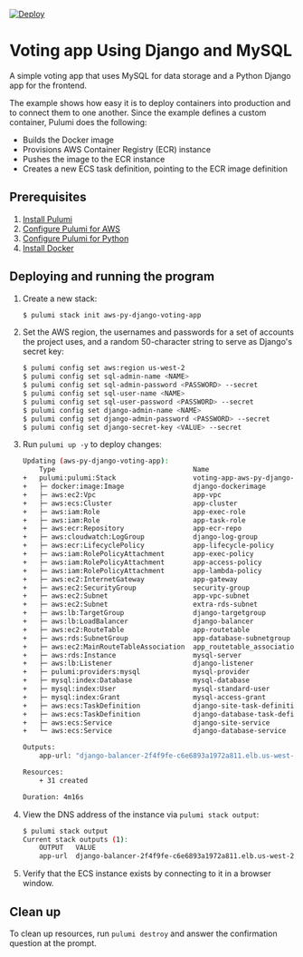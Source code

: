 [![Deploy](https://get.pulumi.com/new/button.svg)](https://app.pulumi.com/new?template=https://github.com/pulumi/examples/blob/master/aws-py-django-voting-app/README.md)

# Voting app Using Django and MySQL

A simple voting app that uses MySQL for data storage and a Python Django app for the frontend.

The example shows how easy it is to deploy containers into production and to connect them to one another. Since the example defines a custom container, Pulumi does the following:

- Builds the Docker image
- Provisions AWS Container Registry (ECR) instance
- Pushes the image to the ECR instance
- Creates a new ECS task definition, pointing to the ECR image definition

## Prerequisites

1. [Install Pulumi](https://www.pulumi.com/docs/get-started/install/)
1. [Configure Pulumi for AWS](https://www.pulumi.com/docs/intro/cloud-providers/aws/setup/)
1. [Configure Pulumi for Python](https://www.pulumi.com/docs/intro/languages/python/)
1. [Install Docker](https://docs.docker.com/engine/installation/)

## Deploying and running the program

1. Create a new stack:

    ```bash
    $ pulumi stack init aws-py-django-voting-app
    ```

1. Set the AWS region, the usernames and passwords for a set of accounts the project uses, and a random 50-character string to serve as Django's secret key:

    ```bash
    $ pulumi config set aws:region us-west-2
    $ pulumi config set sql-admin-name <NAME>
    $ pulumi config set sql-admin-password <PASSWORD> --secret
    $ pulumi config set sql-user-name <NAME>
    $ pulumi config set sql-user-password <PASSWORD> --secret
    $ pulumi config set django-admin-name <NAME>
    $ pulumi config set django-admin-password <PASSWORD> --secret
    $ pulumi config set django-secret-key <VALUE> --secret
    ```

1. Run `pulumi up -y` to deploy changes:

    ```bash
    Updating (aws-py-django-voting-app):
        Type                                  Name                              Status      Info
    +   pulumi:pulumi:Stack                   voting-app-aws-py-django-voting-app  created
    +   ├─ docker:image:Image                 django-dockerimage                created     1 warning
    +   ├─ aws:ec2:Vpc                        app-vpc                           created
    +   ├─ aws:ecs:Cluster                    app-cluster                       created
    +   ├─ aws:iam:Role                       app-exec-role                     created
    +   ├─ aws:iam:Role                       app-task-role                     created
    +   ├─ aws:ecr:Repository                 app-ecr-repo                      created
    +   ├─ aws:cloudwatch:LogGroup            django-log-group                  created
    +   ├─ aws:ecr:LifecyclePolicy            app-lifecycle-policy              created
    +   ├─ aws:iam:RolePolicyAttachment       app-exec-policy                   created
    +   ├─ aws:iam:RolePolicyAttachment       app-access-policy                 created
    +   ├─ aws:iam:RolePolicyAttachment       app-lambda-policy                 created
    +   ├─ aws:ec2:InternetGateway            app-gateway                       created
    +   ├─ aws:ec2:SecurityGroup              security-group                    created
    +   ├─ aws:ec2:Subnet                     app-vpc-subnet                    created
    +   ├─ aws:ec2:Subnet                     extra-rds-subnet                  created
    +   ├─ aws:lb:TargetGroup                 django-targetgroup                created
    +   ├─ aws:lb:LoadBalancer                django-balancer                   created
    +   ├─ aws:ec2:RouteTable                 app-routetable                    created
    +   ├─ aws:rds:SubnetGroup                app-database-subnetgroup          created
    +   ├─ aws:ec2:MainRouteTableAssociation  app_routetable_association        created
    +   ├─ aws:rds:Instance                   mysql-server                      created
    +   ├─ aws:lb:Listener                    django-listener                   created
    +   ├─ pulumi:providers:mysql             mysql-provider                    created
    +   ├─ mysql:index:Database               mysql-database                    created
    +   ├─ mysql:index:User                   mysql-standard-user               created
    +   ├─ mysql:index:Grant                  mysql-access-grant                created
    +   ├─ aws:ecs:TaskDefinition             django-site-task-definition       created
    +   ├─ aws:ecs:TaskDefinition             django-database-task-definition   created
    +   ├─ aws:ecs:Service                    django-site-service               created
    +   └─ aws:ecs:Service                    django-database-service           created

    Outputs:
        app-url: "django-balancer-2f4f9fe-c6e6893a1972a811.elb.us-west-2.amazonaws.com"

    Resources:
        + 31 created

    Duration: 4m16s
    ```

1. View the DNS address of the instance via `pulumi stack output`:

    ```bash
    $ pulumi stack output
    Current stack outputs (1):
        OUTPUT   VALUE
        app-url  django-balancer-2f4f9fe-c6e6893a1972a811.elb.us-west-2.amazonaws.com
    ```

1.  Verify that the ECS instance exists by connecting to it in a browser window.

## Clean up

To clean up resources, run `pulumi destroy` and answer the confirmation question at the prompt.
